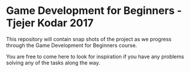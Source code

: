 # Game Development for Beginners - Tjejer Kodar 2017

This repository will contain snap shots of the project as we progress through the Game Development for Beginners course.

You are free to come here to look for inspiration if you have any problems solving any of the tasks along the way.

